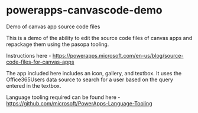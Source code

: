 # powerapps-canvascode-demo
Demo of canvas app source code files

This is a demo of the ability to edit the source code files of canvas apps and repackage them using the pasopa tooling. 

Instructions here - https://powerapps.microsoft.com/en-us/blog/source-code-files-for-canvas-apps

The app included here includes an icon, gallery, and textbox. It uses the Office365Users data source to search for a user based on the query entered in the textbox.

Language tooling required can be found here - https://github.com/microsoft/PowerApps-Language-Tooling
